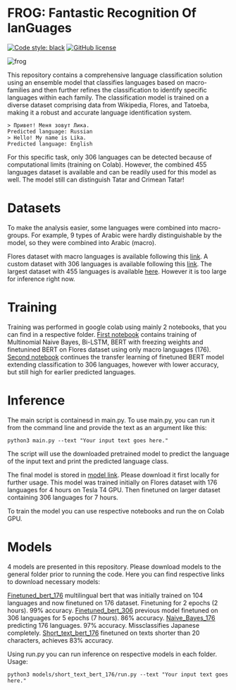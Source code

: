 # FROG: Fantastic Recognition Of lanGuages
[![Code style: black](https://img.shields.io/badge/code%20style-black-000000.svg)](https://github.com/psf/black)
[![GitHub license](https://img.shields.io/github/license/SpirinEgor/gulag)](https://github.com/Likich/frog/blob/master/LICENSE)

![frog](https://github.com/Likich/frog/assets/52376183/a92d606b-a2ba-4839-bc2e-96c0cb27cbb0)

This repository contains a comprehensive language classification solution using an ensemble model that classifies languages based on macro-families and then further refines the classification to identify specific languages within each family. The classification model is trained on a diverse dataset comprising data from Wikipedia, Flores, and Tatoeba, making it a robust and accurate language identification system.

```
> Привет! Меня зовут Лика.
Predicted language: Russian
> Hello! My name is Lika.
Predicted language: English
```

For this specific task, only 306 languages can be detected because of computational limits (training on Colab). However, the combined 455 languages dataset is available and can be readily used for this model as well. The model still can distinguish Tatar and Crimean Tatar!

# Datasets

To make the analysis easier, some languages were combined into macro-groups. For example, 9 types of Arabic were hardly distinguishable by the model, so they were combined into Arabic (macro).

Flores dataset with macro languages is available following this [link](https://drive.google.com/file/d/1rn_OMO0HGejUVoYUrZ96s7XfiY981gBA/view?usp=sharing). 
A custom dataset with 306 languages is available following this [link](https://drive.google.com/file/d/1WTaLUB5oo26QyU_zQTWGhmmfCI4f3LcD/view?usp=sharing). 
The largest dataset with 455 languages is available [here](https://drive.google.com/file/d/1cTIOoM1bhZod1TNXqZPBK24WPgQvfSoj/view?usp=sharing). However it is too large for inference right now.

# Training

Training was performed in google colab using mainly 2 notebooks, that you can find in a respective folder. [First notebook](https://github.com/Likich/frog/blob/main/notebooks/Language_Identification_Training_initial.ipynb) contains training of Multinomial Naive Bayes, Bi-LSTM, BERT with freezing weights and finetunined BERT on Flores dataset using only macro languages (176). [Second notebook](https://github.com/Likich/frog/blob/main/notebooks/Combined_finetuning_ipynb_.ipynb) continues the transfer learning of finetuned BERT model extending classification to 306 languages, however with lower accuracy, but still high for earlier predicted languages. 

# Inference

The main script is containesd in main.py.
To use main.py, you can run it from the command line and provide the text as an argument like this:

```
python3 main.py --text "Your input text goes here."
```
The script will use the downloaded pretrained model to predict the language of the input text and print the predicted language class.

The final model is stored in [model link](https://drive.google.com/file/d/1-8d412OfxwYW5gjw4TsiiyONGez0HhAV/view?usp=drive_link). Please download it first locally for further usage. This model was trained initially on Flores dataset with 176 languages for 4 hours on Tesla T4 GPU. Then finetuned on larger dataset containing 306 languages for 7 hours.

To train the model you can use respective notebooks and run the on Colab GPU.

# Models

4 models are presented in this repository. Please download models to the general folder prior to running the code. Here you can find respective links to download necessary models:

[Finetuned_bert_176](https://drive.google.com/file/d/1wBnF6-2CvZWcPCqmVdEdgG7V8MNFsRYa/view?usp=sharing) multilingual bert that was initially trained on 104 languages and now finetuned on 176 dataset. Finetuning for 2 epochs (2 hours). 99% accuracy.
[Finetuned_bert_306](https://drive.google.com/file/d/1-8d412OfxwYW5gjw4TsiiyONGez0HhAV/view?usp=drive_link) previous model finetuned on 306 languages for 5 epochs (7 hours). 86% accuracy.
[Naive_Bayes_176](https://drive.google.com/drive/folders/1etNjij2Uf-01xYcuYtrHQBcLqa0Z4Z8a?usp=sharing) predicting 176 languages. 97% accuracy. Missclassifies Japanese completely.
[Short_text_bert_176](https://drive.google.com/file/d/1lflgIGFuY7J6o5KQN13dYpZmIXDp0bFa/view?usp=sharing) finetuned on texts shorter than 20 characters, achieves 83% accuracy.

Using run.py you can run inference on respective models in each folder. Usage:

```
python3 models/short_text_bert_176/run.py --text "Your input text goes here."
```